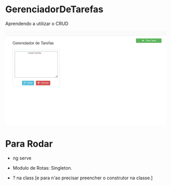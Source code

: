 # GerenciadorDeTarefas
Aprendendo a utilizar o CRUD

![alt text](https://github.com/acebeR/angular13/blob/main/gerenciador-de-tarefas/img/Gerenciador%20de%20Tarefas.gif?raw=true)
# Para Rodar
- ng serve 

- Modulo de Rotas: Singleton.
- ? na class [e para n'ao precisar preencher o construtor na classe.]

